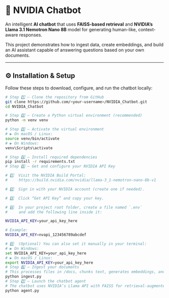 # 🧠 NVIDIA Chatbot  

An intelligent **AI chatbot** that uses **FAISS-based retrieval** and **NVIDIA’s Llama 3.1 Nemotron Nano 8B** model for generating human-like, context-aware responses.  

This project demonstrates how to ingest data, create embeddings, and build an AI assistant capable of answering questions based on your own documents.  

---

## ⚙️ Installation & Setup  

Follow these steps to download, configure, and run the chatbot locally:  

```bash
# Step 1️⃣ — Clone the repository from GitHub
git clone https://github.com/<your-username>/NVIDIA_Chatbot.git
cd NVIDIA_Chatbot

# Step 2️⃣ — Create a Python virtual environment (recommended)
python -m venv venv

# Step 3️⃣ — Activate the virtual environment
# ▶ On macOS / Linux:
source venv/bin/activate
# ▶ On Windows:
venv\Scripts\activate

# Step 4️⃣ — Install required dependencies
pip install -r requirements.txt
# Step 5️⃣ — Get and configure your NVIDIA API Key

# 1️⃣  Visit the NVIDIA Build Portal:
#     https://build.nvidia.com/nvidia/llama-3_1-nemotron-nano-8b-v1

# 2️⃣  Sign in with your NVIDIA account (create one if needed).

# 3️⃣  Click “Get API Key” and copy your key.

# 4️⃣  In your project root folder, create a file named `.env`
#     and add the following line inside it:

NVIDIA_API_KEY=your_api_key_here

# Example:
NVIDIA_API_KEY=nvapi_123456789abcdef

# 5️⃣  (Optional) You can also set it manually in your terminal:
# ▶ On Windows:
set NVIDIA_API_KEY=your_api_key_here
# ▶ On macOS / Linux:
export NVIDIA_API_KEY=your_api_key_here
# Step 6️⃣ — Ingest your documents
# This processes files in /docs, chunks text, generates embeddings, and builds a FAISS index.
python ingest.py
# Step 7️⃣ — Launch the chatbot agent
# The chatbot uses NVIDIA’s Llama API with FAISS for retrieval-augmented generation (RAG).
python agent.py
